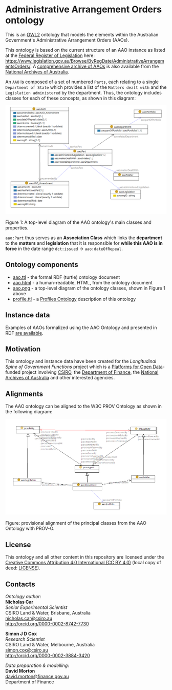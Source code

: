 # Administrative Arrangement Orders ontology

This is an [OWL2](https://www.w3.org/OWL/) ontology that models the elements within the Australian Government's Administrative Arrangement Orders (AAOs).

This ontology is based on the current structure of an AAO instance as listed at the [Federal Register of Legislation](https://www.legislation.gov.au) here:
<https://www.legislation.gov.au/Browse/ByRegDate/AdministrativeArrangementsOrders/>.
A [comprehensive archive of AAOs](http://www.naa.gov.au/information-management/information-governance/aao/index.aspx) is also available from the
[National Archives of Australia](http://www.naa.gov.au).

An `AAO` is composed of a set of numbered `Parts`, each relating to a single `Department of State` which provides a list of the `Matters dealt with` and the `Legislation administered` by the department. Thus, the ontology includes classes for each of these concepts, as shown in this diagram:

![](aao.png)

Figure 1: A top-level diagram of the AAO ontology's main classes and properties.

`aao:Part` thus serves as an **Association Class** which links the **department** to the **matters** and **legislation** that it is responsible for **while this AAO is in force** in the date range `dct:issued` &rarr; `aao:dateOfRepeal`.

## Ontology components
* [aao.ttl](aao.ttl) - the formal RDF (turtle) ontology document
* [aao.html](aao.html) - a human-readable, HTML, from the ontology document
* [aao.png](aao.png) - a top-level diagram of the ontology classes, shown in Figure 1 above
* [profile.ttl](profile.ttl) - a [Profiles Ontology](https://www.w3.org/TR/prof/) description of this ontology

## Instance data
Examples of AAOs formalized using the AAO Ontology and presented in RDF [are available](data/aaos.ttl).

## Motivation
This ontology and instance data have been created for the *Longitudinal Spine of Government Functions* project which is
a [Platforms for Open Data](https://pmc.gov.au/public-data/open-data/platforms-open-data)-funded project involving
[CSIRO](https://www.csiro.au/), the [Department of Finance](https://www.finance.gov.au/), the [National Archives of
Australia](http://naa.gov.au/) and other interested agencies.

## Alignments
The AAO ontology can be aligned to the W3C PROV Ontology as shown in the following diagram:

![](prov-alignment.png)

Figure: provisional alignment of the principal classes from the AAO Ontology with PROV-O.

## License
This ontology and all other content in this repository are licensed under the
[Creative Commons Attribution 4.0 International (CC BY 4.0)](https://creativecommons.org/licenses/by/4.0/)
(local copy of deed: [LICENSE](LICENSE)).

## Contacts
*Ontology author*:  
**Nicholas Car**  
*Senior Experimental Scientist*  
CSIRO Land & Water, Brisbane, Australia    
<nicholas.car@csiro.au>  
<http://orcid.org/0000-0002-8742-7730>  

**Simon J D Cox**  
*Research Scientist*  
CSIRO Land & Water, Melbourne, Australia    
<simon.cox@csiro.au>  
<http://orcid.org/0000-0002-3884-3420>  

*Data preparation & modelling*:  
**David Morton**  
<david.morton@finance.gov.au>  
Department of Finance   
